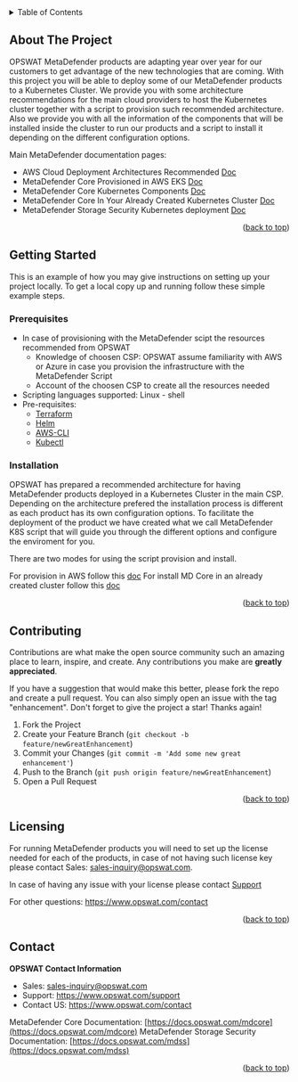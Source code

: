 <!-- TABLE OF CONTENTS -->
<details>
  <summary>Table of Contents</summary>
  <ol>
    <li>
      <a href="#about-the-project">About The Project</a>
    </li>
    <li>
      <a href="#getting-started">Getting Started</a>
      <ul>
        <li><a href="#prerequisites">Prerequisites</a></li>
        <li><a href="#installation">Installation</a></li>
      </ul>
    </li>
    <li><a href="#contributing">Contributing</a></li>
    <li><a href="#licensing">Licensing</a></li>
    <li><a href="#contact">Contact</a></li>
  </ol>
</details>



<!-- ABOUT THE PROJECT -->
## About The Project

OPSWAT MetaDefender products are adapting year over year for our customers to get advantage of the new technologies that are coming. With this project you will be able to deploy some of our MetaDefender products to a Kubernetes Cluster. We provide you with some architecture recommendations for the main cloud providers to host the Kubernetes cluster together with a script to provision such recommended architecture. Also we provide you with all the information of the components that will be installed inside the cluster to run our products and a script to install it depending on the different configuration options.


Main MetaDefender documentation pages:

* AWS Cloud Deployment Architectures Recommended [Doc](https://docs.opswat.com/mdcore/cloud-deployment/recommended-architectures-in-aws)
* MetaDefender Core Provisioned in AWS EKS [Doc](https://docs.opswat.com/mdcore/cloud-deployment/eks-cluster-architecture)
* MetaDefender Core Kubernetes Components [Doc](https://docs.opswat.com/mdcore/kubernetes-configuration/kubernetes-components)
* MetaDefender Core In Your Already Created Kubernetes Cluster [Doc](https://docs.opswat.com/mdcore/kubernetes-configuration/metadefender-core-in-your-already-created-k8s)
* MetaDefender Storage Security Kubernetes deployment [Doc](https://docs.opswat.com/mdss/installation/kubernetes-deployment)

<p align="right">(<a href="#top">back to top</a>)</p>



<!-- GETTING STARTED -->
## Getting Started

This is an example of how you may give instructions on setting up your project locally.
To get a local copy up and running follow these simple example steps.

### Prerequisites

* In case of provisioning with the MetaDefender scipt the resources recommended from OPSWAT 
    * Knowledge of choosen CSP: OPSWAT assume familiarity with AWS or Azure in case you provision the infrastructure with the MetaDefender Script  
    * Account of the choosen CSP to create all the resources needed 
* Scripting languages supported: Linux - shell
* Pre-requisites:
    * [Terraform](https://learn.hashicorp.com/tutorials/terraform/install-cli)
    * [Helm](https://helm.sh/docs/intro/install/)
    * [AWS-CLI](https://docs.aws.amazon.com/cli/latest/userguide/getting-started-install.html)
    * [Kubectl](https://kubernetes.io/docs/tasks/tools/#kubectl)


### Installation

 OPSWAT has prepared a recommended architecture for having MetaDefender products deployed in a Kubernetes Cluster in the main CSP. 
 Depending on the architecture prefered the installation process is different as each product has its own configuration options. To facilitate the deployment of the product we have created what we call MetaDefender K8S script that will guide you through the different options and configure the enviroment for you. 

 There are two modes for using the script provision and install. 

 For provision in AWS follow this [doc](https://docs.opswat.com/mdcore/cloud-deployment/metadefender-core-provisioned-in-aws-eks)
 For install MD Core in an already created cluster follow this [doc](https://docs.opswat.com/mdcore/kubernetes-configuration/metadefender-core-in-your-already-created-k8s)


<p align="right">(<a href="#top">back to top</a>)</p>



<!-- CONTRIBUTING -->
## Contributing

Contributions are what make the open source community such an amazing place to learn, inspire, and create. Any contributions you make are **greatly appreciated**.

If you have a suggestion that would make this better, please fork the repo and create a pull request. You can also simply open an issue with the tag "enhancement".
Don't forget to give the project a star! Thanks again!

1. Fork the Project
2. Create your Feature Branch (`git checkout -b feature/newGreatEnhancement`)
3. Commit your Changes (`git commit -m 'Add some new great enhancement'`)
4. Push to the Branch (`git push origin feature/newGreatEnhancement`)
5. Open a Pull Request

<p align="right">(<a href="#top">back to top</a>)</p>


<!-- LICENSE -->
## Licensing

For running MetaDefender products you will need to set up the license needed for each of the products, in case of not having such license key please contact Sales: sales-inquiry@opswat.com. 

In case of having any issue with your license please contact [Support](https://www.opswat.com/support)

For other questions: https://www.opswat.com/contact


<p align="right">(<a href="#top">back to top</a>)</p>


<!-- CONTACT -->
## Contact

**OPSWAT Contact Information**

* Sales: sales-inquiry@opswat.com
* Support: https://www.opswat.com/support
* Contact US: https://www.opswat.com/contact

MetaDefender Core Documentation: [https://docs.opswat.com/mdcore](https://docs.opswat.com/mdcore)
MetaDefender Storage Security Documentation: [https://docs.opswat.com/mdss](https://docs.opswat.com/mdss)

<p align="right">(<a href="#top">back to top</a>)</p>
